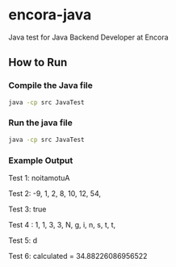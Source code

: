 # encora-java
Java test for Java Backend Developer at Encora

## How to Run

### Compile the Java file
```bash
java -cp src JavaTest
```
### Run the java file

```bash
java -cp src JavaTest
```
### Example Output

Test 1: noitamotuA

Test 2: -9, 1, 2, 8, 10, 12, 54, 

Test 3: true

Test 4 : 1, 1, 3, 3, N, g, i, n, s, t, t, 

Test 5: d

Test 6: calculated = 34.88226086956522
